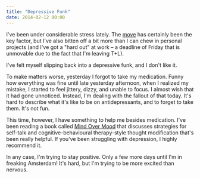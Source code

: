 ```yaml
---
title: "Depressive Funk"
date: 2014-02-12 00:00
---
```


<import><p>I've been under considerable stress lately. The <a href="http://ashfurrow.com/blog/moving-to-amsterdam">move</a> has certainly been the key factor, but I've also bitten off a bit more than I can chew in personal projects (and I've got a "hard out" at work – a deadline of Friday that is unmovable due to the fact that I'm leaving T+L). </p>

<p>I've felt myself slipping back into a depressive funk, and I don't like it. </p>

<p>To make matters worse, yesterday I forgot to take my medication. Funny how everything was fine until late yesterday afternoon, when I realized my mistake, I started to feel jittery, dizzy, and unable to focus. I almost wish that it had gone unnoticed. Instead, I'm dealing with the fallout of that today. It's hard to describe what it's like to be on antidepressants, and to forget to take them. It's not fun. </p>

<p>This time, however, I have something to help me besides medication. I've been reading a book called <a href="http://www.amazon.com/gp/product/0898621283/ref=as_li_ss_tl?ie=UTF8&amp;camp=1789&amp;creative=390957&amp;creativeASIN=0898621283&amp;linkCode=as2&amp;tag=ashfur-20">Mind Over Mood</a> that discusses strategies for self-talk and cognitive-behavioural therapy-style thought modification that's been really helpful. If you've been struggling with depression, I highly recommend it. </p>

<p>In any case, I'm trying to stay positive. Only a few more days until I'm in freaking Amsterdam! It's hard, but I'm trying to be more excited than nervous. </p></import>

<!-- more -->

